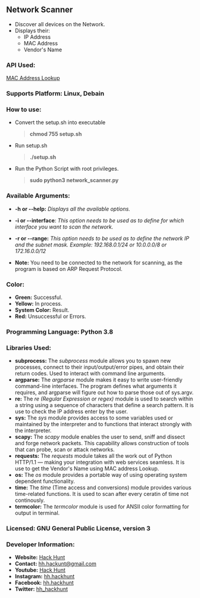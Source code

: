 ## Network Scanner

- Discover all devices on the Network.
- Displays their:
	- IP Address
	- MAC Address
	- Vendor's Name

### API Used: 
[MAC Address Lookup](https://maclookup.app/)

### Supports Platform: Linux, Debain

### How to use:
- Convert the setup.sh into executable
	> **chmod 755 setup.sh**
- Run setup.sh
	> **./setup.sh**
- Run the Python Script with root privileges.
    > **sudo python3 network_scanner.py** 

### Available Arguments:
- **-h or --help:** *Displays all the available options.*
- **-i or --interface**: *This option needs to be used as to define for which interface 
you want to scan the network.*
- **-r or --range:** *This option needs to be used as to define the network IP and 
the subnet mask. Example: 192.168.0.1/24 or 10.0.0.0/8 or 172.16.0.0/12*

- **Note:** You need to be connected to the network for scanning, as the program is based on ARP Request Protocol.

### Color:
- **Green:** Successful.
- **Yellow:** In process.
- **System Color:** Result.
- **Red:** Unsuccessful or Errors. 

### Programming Language: Python 3.8

### Libraries Used:
- **subprocess:** The *subprocess* module allows you to spawn new processes, connect to their
input/output/error pipes, and obtain their return codes. Used to interact with command line
arguments.
- **argparse:** The *argparse* module makes it easy to write user-friendly command-line interfaces. The
program defines what arguments it requires, and argparse will figure out how to parse those out of
sys.argv.
- **re:** The *re (Regular Expression or regex)* module is used to search within a string using a sequence
of characters that define a search pattern. It is use to check the IP address enter by the user.
- **sys:** The *sys* module provides access to some variables used or maintained by the interpreter and
to functions that interact strongly with the interpreter.
- **scapy:** The *scapy* module enables the user to send, sniff and dissect and forge network packets.
This capability allows construction of tools that can probe, scan or attack networks.
- **requests:** The *requests* module takes all the work out of Python HTTP/1.1 — making your
integration with web services seamless. It is use to get the Vendor's Name using MAC address Lookup.
- **os:** The *os* module provides a portable way of using operating system dependent functionality.
- **time:** The *time* (Time access and conversions) module provides various time-related functions. It is used
to scan after every ceratin of time not continously.
- **termcolor:** The *termcolor* module is used for ANSII color formatting for
output in terminal.

### Licensed: GNU General Public License, version 3

### Developer Information:
- **Website:** [Hack Hunt](https://hack-hunt.blogspot.com/)
- **Contact:** hh.hackunt@gmail.com
- **Youtube:** [Hack Hunt](https://youtube.com/hackhunt) 
- **Instagram:** [hh.hackhunt](https://www.instagram.com/hh.hackhunt/)
- **Facebook:** [hh.hackhunt](https://www.facebook.com/hh.hackhunt/)
- **Twitter:** [hh_hackhunt](https://twitter.com/hh_hackhunt/)
